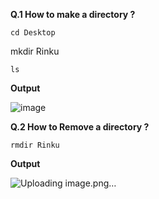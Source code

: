 **Q.1 How to make a directory ?**
```
cd Desktop
```
mkdir Rinku
```
ls
```
**Output**

![image](https://github.com/ErSachinBhati/Linux-Assignment-1/assets/158732178/f0a756a7-0e07-4ac7-82cb-7a571db1b4ca)

**Q.2 How to Remove a directory ?**

```
rmdir Rinku
```
**Output**

![Uploading image.png…]()


